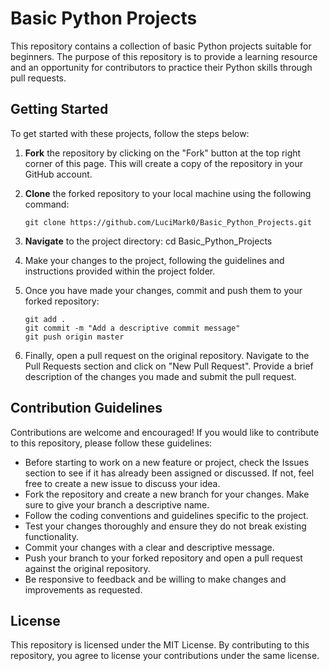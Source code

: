 # Basic Python Projects

This repository contains a collection of basic Python projects suitable for beginners. The purpose of this repository is to provide a learning resource and an opportunity for contributors to practice their Python skills through pull requests.

## Getting Started

To get started with these projects, follow the steps below:

1. **Fork** the repository by clicking on the "Fork" button at the top right corner of this page. This will create a copy of the repository in your GitHub account.

2. **Clone** the forked repository to your local machine using the following command:

   ```shell
   git clone https://github.com/LuciMark0/Basic_Python_Projects.git

3. **Navigate** to the project directory: cd Basic_Python_Projects

4. Make your changes to the project, following the guidelines and instructions provided within the project folder.

5. Once you have made your changes, commit and push them to your forked repository:

    ```shell
    git add .
    git commit -m "Add a descriptive commit message"
    git push origin master
    ```

6. Finally, open a pull request on the original repository. Navigate to the Pull Requests section and click on "New Pull Request". Provide a brief description of the changes you made and submit the pull request.

## Contribution Guidelines
Contributions are welcome and encouraged! If you would like to contribute to this repository, please follow these guidelines:

- Before starting to work on a new feature or project, check the Issues section to see if it has already been assigned or discussed. If not, feel free to create a new issue to discuss your idea.
- Fork the repository and create a new branch for your changes. Make sure to give your branch a descriptive name.
- Follow the coding conventions and guidelines specific to the project.
- Test your changes thoroughly and ensure they do not break existing functionality.
- Commit your changes with a clear and descriptive message.
- Push your branch to your forked repository and open a pull request against the original repository.
- Be responsive to feedback and be willing to make changes and improvements as requested.
## License
This repository is licensed under the MIT License. By contributing to this repository, you agree to license your contributions under the same license.
